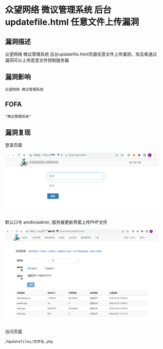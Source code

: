 # 众望网络 微议管理系统 后台updatefile.html 任意文件上传漏洞

## 漏洞描述

众望网络 微议管理系统 后台updatefile.html页面任意文件上传漏洞，攻击者通过漏洞可以上传恶意文件控制服务器

## 漏洞影响

```
众望网络 微议管理系统
```

## FOFA

```
"微议管理系统"
```

## 漏洞复现

登录页面

![image-20220525103602413](./images/202205251036461.png)

默认口令 amdin/admin, 服务器更新界面上传PHP文件

![image-20220525103740928](./images/202205251037014.png)

访问页面

```
/Updatefiles/文件名.php
```
